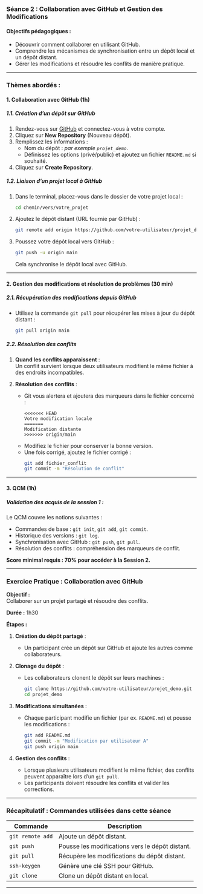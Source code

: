 ### **Séance 2 : Collaboration avec GitHub et Gestion des Modifications**  

#### **Objectifs pédagogiques :**  
- Découvrir comment collaborer en utilisant GitHub.  
- Comprendre les mécanismes de synchronisation entre un dépôt local et un dépôt distant.  
- Gérer les modifications et résoudre les conflits de manière pratique.

---

### **Thèmes abordés :**

#### **1. Collaboration avec GitHub (1h)**  

##### **1.1. Création d’un dépôt sur GitHub**  
1. Rendez-vous sur [GitHub](https://github.com) et connectez-vous à votre compte.  
2. Cliquez sur **New Repository** (Nouveau dépôt).  
3. Remplissez les informations :  
   - Nom du dépôt : *par exemple `projet_demo`*.  
   - Définissez les options (privé/public) et ajoutez un fichier `README.md` si souhaité.  
4. Cliquez sur **Create Repository**.  

##### **1.2. Liaison d’un projet local à GitHub**  
1. Dans le terminal, placez-vous dans le dossier de votre projet local :  
   ```bash
   cd chemin/vers/votre_projet
   ```  

2. Ajoutez le dépôt distant (URL fournie par GitHub) :  
   ```bash
   git remote add origin https://github.com/votre-utilisateur/projet_demo.git
   ```  

3. Poussez votre dépôt local vers GitHub :  
   ```bash
   git push -u origin main
   ```  
   Cela synchronise le dépôt local avec GitHub.  



---

#### **2. Gestion des modifications et résolution de problèmes (30 min)**  

##### **2.1. Récupération des modifications depuis GitHub**  
- Utilisez la commande `git pull` pour récupérer les mises à jour du dépôt distant :  
  ```bash
  git pull origin main
  ```  

##### **2.2. Résolution des conflits**  
1. **Quand les conflits apparaissent** :  
   Un conflit survient lorsque deux utilisateurs modifient le même fichier à des endroits incompatibles.  

2. **Résolution des conflits** :  
   - Git vous alertera et ajoutera des marqueurs dans le fichier concerné :  
     ```text
     <<<<<<< HEAD
     Votre modification locale
     =======
     Modification distante
     >>>>>>> origin/main
     ```  
   - Modifiez le fichier pour conserver la bonne version.  
   - Une fois corrigé, ajoutez le fichier corrigé :  
     ```bash
     git add fichier_conflit
     git commit -m "Résolution de conflit"
     ```  

---

#### **3. QCM (1h)**  

##### **Validation des acquis de la session 1 :**  
Le QCM couvre les notions suivantes :  
- Commandes de base : `git init`, `git add`, `git commit`.  
- Historique des versions : `git log`.  
- Synchronisation avec GitHub : `git push`, `git pull`.  
- Résolution des conflits : compréhension des marqueurs de conflit.  

**Score minimal requis : 70% pour accéder à la Session 2.**

---

### **Exercice Pratique : Collaboration avec GitHub**  

**Objectif :**  
Collaborer sur un projet partagé et résoudre des conflits.  

**Durée :** 1h30  

**Étapes :**  
1. **Création du dépôt partagé** :  
   - Un participant crée un dépôt sur GitHub et ajoute les autres comme collaborateurs.  

2. **Clonage du dépôt** :  
   - Les collaborateurs clonent le dépôt sur leurs machines :  
     ```bash
     git clone https://github.com/votre-utilisateur/projet_demo.git
     cd projet_demo
     ```  

3. **Modifications simultanées** :  
   - Chaque participant modifie un fichier (par ex. `README.md`) et pousse les modifications :  
     ```bash
     git add README.md
     git commit -m "Modification par utilisateur A"
     git push origin main
     ```  

4. **Gestion des conflits** :  
   - Lorsque plusieurs utilisateurs modifient le même fichier, des conflits peuvent apparaître lors d’un `git pull`.  
   - Les participants doivent résoudre les conflits et valider les corrections.  

---

### **Récapitulatif : Commandes utilisées dans cette séance**  

| Commande            | Description                                 |  
|---------------------|---------------------------------------------|  
| `git remote add`    | Ajoute un dépôt distant.                   |  
| `git push`          | Pousse les modifications vers le dépôt distant. |  
| `git pull`          | Récupère les modifications du dépôt distant. |  
| `ssh-keygen`        | Génère une clé SSH pour GitHub.            |  
| `git clone`         | Clone un dépôt distant en local.           |  

---